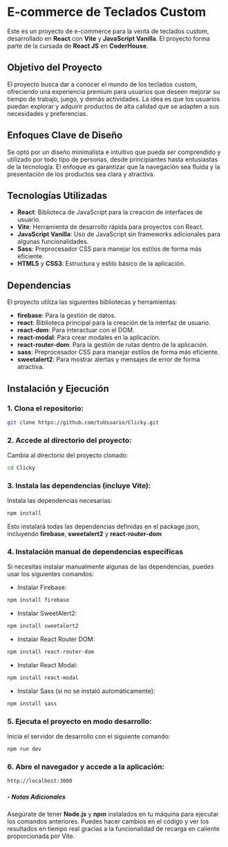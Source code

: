 # E-commerce de Teclados Custom

Este es un proyecto de e-commerce para la venta de teclados custom, desarrollado en **React** con **Vite** y **JavaScript Vanilla**. El proyecto forma parte de la cursada de **React JS** en **CoderHouse**.

## Objetivo del Proyecto
El proyecto busca dar a conocer el mundo de los teclados custom, ofreciendo una experiencia premium para usuarios que deseen mejorar su tiempo de trabajo, juego, y demás actividades. La idea es que los usuarios puedan explorar y adquirir productos de alta calidad que se adapten a sus necesidades y preferencias.

## Enfoques Clave de Diseño
Se optó por un diseño minimalista e intuitivo que pueda ser comprendido y utilizado por todo tipo de personas, desde principiantes hasta entusiastas de la tecnología. El enfoque es garantizar que la navegación sea fluida y la presentación de los productos sea clara y atractiva.

## Tecnologías Utilizadas

- **React**: Biblioteca de JavaScript para la creación de interfaces de usuario.
- **Vite**: Herramienta de desarrollo rápida para proyectos con React.
- **JavaScript Vanilla**: Uso de JavaScript sin frameworks adicionales para algunas funcionalidades.
- **Sass**: Preprocesador CSS para manejar los estilos de forma más eficiente.
- **HTML5** y **CSS3**: Estructura y estilo básico de la aplicación.

## Dependencias

El proyecto utiliza las siguientes bibliotecas y herramientas:

- **firebase**: Para la gestión de datos.
- **react**: Biblioteca principal para la creación de la interfaz de usuario.
- **react-dom**: Para interactuar con el DOM.
- **react-modal**: Para crear modales en la aplicación.
- **react-router-dom**: Para la gestión de rutas dentro de la aplicación.
- **sass**: Preprocesador CSS para manejar estilos de forma más eficiente.
- **sweetalert2**: Para mostrar alertas y mensajes de error de forma atractiva.

## Instalación y Ejecución

### 1. Clona el repositorio:

```bash
git clone https://github.com/tuUsuario/Clicky.git
```

### 2. Accede al directorio del proyecto:

Cambia al directorio del proyecto clonado:

```bash
cd Clicky
```

### 3. Instala las dependencias (incluye Vite):

Instala las dependencias necesarias:

```bash
npm install
```

Esto instalará todas las dependencias definidas en el package.json, incluyendo **firebase**, **sweetalert2** y **react-router-dom**

### 4. Instalación manual de dependencias específicas

Si necesitas instalar manualmente algunas de las dependencias, puedes usar los siguientes comandos:

- Instalar Firebase:

```bash
npm install firebase
```

- Instalar SweetAlert2:

```bash
npm install sweetalert2
```

- Instalar React Router DOM:

```bash
npm install react-router-dom
```

- Instalar React Modal:

```bash
npm install react-modal
```

- Instalar Sass (si no se instaló automáticamente):

```bash
npm install sass
```

### 5. Ejecuta el proyecto en modo desarrollo:

Inicia el servidor de desarrollo con el siguiente comando:

```bash
npm run dev
```

### 6. Abre el navegador y accede a la aplicación:

```bash
http://localhost:3000
```

##### - Notas Adicionales

Asegúrate de tener **Node.js** y **npm** instalados en tu máquina para ejecutar los comandos anteriores.
Puedes hacer cambios en el código y ver los resultados en tiempo real gracias a la funcionalidad de recarga en caliente proporcionada por Vite.
